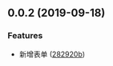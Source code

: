 ## 0.0.2 (2019-09-18)

### Features

- 新增表单 ([282920b](https://github.com/funidocs/vue-doc/commit/282920b))

